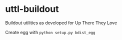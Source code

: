 # uttl-buildout
Buildout utilities as developed for Up There They Love

Create egg with `python setup.py bdist_egg`